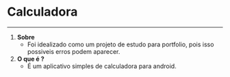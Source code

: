# Calculadora

------------
1. **Sobre**
	- Foi idealizado como um projeto de estudo para portfolio, pois isso possiveis erros podem aparecer.
2. **O que é ?**
	- É um aplicativo simples de calculadora para android.


